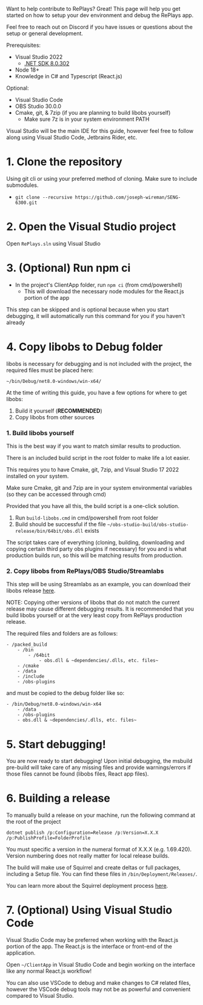 Want to help contribute to RePlays? Great! This page will help you get started on how to setup your dev environment and debug the RePlays app.

Feel free to reach out on Discord if you have issues or questions about the setup or general development.

Prerequisites:

*   Visual Studio 2022
    *   [.NET SDK 8.0.302](https://dotnet.microsoft.com/en-us/download/dotnet/thank-you/sdk-8.0.302-windows-x64-installer)
*   Node 18+
*   Knowledge in C# and Typescript (React.js)

Optional:

*   Visual Studio Code
*   OBS Studio 30.0.0
*   Cmake, git, & 7zip (if you are planning to build libobs yourself)
    *   Make sure 7z is in your system environment PATH

Visual Studio will be the main IDE for this guide, however feel free to follow along using Visual Studio Code, Jetbrains Rider, etc.

# 1. Clone the repository

Using git cli or using your preferred method of cloning. Make sure to include submodules.

*   `git clone --recursive https://github.com/joseph-wireman/SENG-6300.git`

# 2. Open the Visual Studio project

Open `RePlays.sln` using Visual Studio

# 3. (Optional) Run npm ci

*   In the project's ClientApp folder, run `npm ci` (from cmd/powershell)
    *   This will download the necessary node modules for the React.js portion of the app

This step can be skipped and is optional because when you start debugging, it will automatically run this command for you if you haven't already

# 4. Copy libobs to Debug folder

libobs is necessary for debugging and is not included with the project, the required files must be placed here:

`~/bin/Debug/net8.0-windows/win-x64/`

At the time of writing this guide, you have a few options for where to get libobs:

1.  Build it yourself (**RECOMMENDED**)
2.  Copy libobs from other sources

### 1. Build libobs yourself

This is the best way if you want to match similar results to production.

There is an included build script in the root folder to make life a lot easier.

This requires you to have Cmake, git, 7zip, and Visual Studio 17 2022 installed on your system.

Make sure Cmake, git and 7zip are in your system environmental variables (so they can be accessed through cmd)

Provided that you have all this, the build script is a one-click solution.

1.  Run `build-libobs.cmd` in cmd/powershell from root folder
2.  Build should be successful if the file `~/obs-studio-build/obs-studio-release/bin/64bit/obs.dll` exists

The script takes care of everything (cloning, building, downloading and copying certain third party obs plugins if necessary) for you and is what production builds run, so this will be matching results from production.

### 2. Copy libobs from RePlays/OBS Studio/Streamlabs

This step will be using Streamlabs as an example, you can download their libobs release [here](https://obsstudios3.streamlabs.com/libobs-windows64-release-27.5.32.7z).

NOTE: Copying other versions of libobs that do not match the current release may cause different debugging results. It is recommended that you build libobs yourself or at the very least copy from RePlays production release.

The required files and folders are as follows:

    - /packed_build
        - /bin
            - /64bit
                - obs.dll & ~dependencies/.dlls, etc. files~
        - /cmake
        - /data
        - /include
        - /obs-plugins

and must be copied to the debug folder like so:

    - /bin/Debug/net8.0-windows/win-x64
        - /data
        - /obs-plugins
        - obs.dll & ~dependencies/.dlls, etc. files~

# 5. Start debugging!

You are now ready to start debugging! Upon initial debugging, the msbuild pre-build will take care of any missing files and provide warnings/errors if those files cannot be found (libobs files, React app files).

# 6. Building a release

To manually build a release on your machine, run the following command at the root of the project

`dotnet publish /p:Configuration=Release /p:Version=X.X.X /p:PublishProfile=FolderProfile`

You must specific a version in the numeral format of X.X.X (e.g. 1.69.420). Version numbering does not really matter for local release builds.

The build will make use of Squirrel and create deltas or full packages, including a Setup file. You can find these files in `/bin/Deployment/Releases/`.

You can learn more about the Squirrel deployment process [here](https://github.com/Squirrel/Squirrel.Windows/blob/develop/docs/getting-started/0-overview.md#overview).

# 7. (Optional) Using Visual Studio Code

Visual Studio Code may be preferred when working with the React.js portion of the app. The React.js is the interface or front-end of the application.

Open `~/ClientApp` in Visual Studio Code and begin working on the interface like any normal React.js workflow!

You can also use VSCode to debug and make changes to C# related files, however the VSCode debug tools may not be as powerful and convenient compared to Visual Studio.
